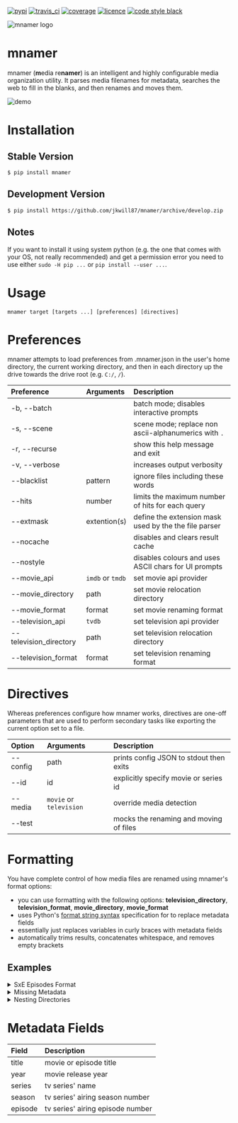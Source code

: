 [![pypi](https://img.shields.io/pypi/v/mnamer.svg?style=for-the-badge)](https://pypi.python.org/pypi/mnamer)
[![travis_ci](https://img.shields.io/travis/jkwill87/mnamer/develop.svg?style=for-the-badge)](https://travis-ci.org/jkwill87/mnamer)
[![coverage](https://img.shields.io/codecov/c/github/jkwill87/mnamer/develop.svg?style=for-the-badge)](https://codecov.io/gh/jkwill87/mnamer)
[![licence](https://img.shields.io/github/license/jkwill87/mnamer.svg?style=for-the-badge)](https://en.wikipedia.org/wiki/MIT_License)
[![code style black](https://img.shields.io/badge/Code%20Style-Black-black.svg?style=for-the-badge)](https://github.com/ambv/black)

![mnamer logo](https://github.com/jkwill87/mnamer/raw/develop/_assets/logo.png)


# mnamer

mnamer (**m**edia re**namer**) is an intelligent and highly configurable media organization utility. It parses media filenames for metadata, searches the web to fill in the blanks, and then renames and moves them.

![demo](https://github.com/jkwill87/mnamer/blob/develop/_assets/demo.svg)


# Installation

## Stable Version

`$ pip install mnamer`

## Development Version

`$ pip install https://github.com/jkwill87/mnamer/archive/develop.zip`

## Notes

If you want to install it using system python (e.g. the one that comes with your OS, not really recommended) and get a permission error you need to use either `sudo -H pip ...` or `pip install --user ...`.


# Usage

`mnamer target [targets ...] [preferences] [directives]`


# Preferences

mnamer attempts to load preferences from .mnamer.json in the user's home directory, the current working directory, and then in each directory up the drive towards the drive root (e.g. `C:/`, `/`).

| Preference             | Arguments        | Description                                           |
| :--------------------- | :--------------- | :---------------------------------------------------- |
| -b, --batch            |                  | batch mode; disables interactive prompts              |
| -s, --scene            |                  | scene mode; replace non ascii-alphanumerics with `.`  |
| -r, --recurse          |                  | show this help message and exit                       |
| -v, --verbose          |                  | increases output verbosity                            |
| --blacklist            | pattern          | ignore files including these words                    |
| --hits                 | number           | limits the maximum number of hits for each query      |
| --extmask              | extention(s)     | define the extension mask used by the the file parser |
| --nocache              |                  | disables and clears result cache                      |
| --nostyle              |                  | disables colours and uses ASCII chars for UI prompts  |
| --movie_api            | `imdb` or `tmdb` | set movie api provider                                |
| --movie_directory      | path             | set movie relocation directory                        |
| --movie_format         | format         | set movie renaming format                           |
| --television_api       | `tvdb`           | set television api provider                           |
| --television_directory | path             | set television relocation directory                   |
| --television_format    | format         | set television renaming format                      |


# Directives

Whereas preferences configure how mnamer works, directives are one-off parameters that are used to perform secondary tasks like exporting the current option set to a file.

| Option   | Arguments               | Description                             |
| :------- | :---------------------- | :-------------------------------------- |
| --config | path                    | prints config JSON to stdout then exits |
| --id     | id                      | explicitly specify movie or series id   |
| --media  | `movie` or `television` | override media detection                |
| --test   |                         | mocks the renaming and moving of files  |


# Formatting

You have complete control of how media files are renamed using mnamer's format options:

- you can use formatting with the following options: **television_directory**, **television_format**, **movie_directory**, **movie_format**
- uses Python's [format string syntax](https://docs.python.org/3/library/string.html#format-string-syntax) specification for to replace metadata fields
- essentially just replaces variables in curly braces with metadata fields
- automatically trims results, concatenates whitespace, and removes empty brackets 

## Examples

<details>
<summary>SxE Episodes Format</summary>

- television_format: `{series} {season:02}x{episode:02}{title}{extension}`
- target: `~/Downloads/Rick.and.Morty.S02E01.WEBRip.x264-RARBG.mp4`
- result: `~/Downloads/Rick and Morty - 02x01 - A Rickle in Time.mp4`
  </details>

<details>
<summary>Missing Metadata</summary>

_Note: Target file is missing group metadata field in title and will be omitted gracefully_

- television_format: `{series} - S{season:02}{episode:02} - {group} - {title}{extension}`
- target: `~/Downloads/The.Orville.S01E01.1080p.WEB-DL.DD5.1.H264-RARBG.mkv`
- result: `~/Downloads/The Orville - S01E01 - Old Wounds.mkv`
  </details>

<details>
<summary>Nesting Directories</summary>

_Note: If the subdirectory doesn't exist, mnamer will create it_

- movie_format: `{title} {year}{extension}`
- movie_directory: `/media/movies/{title} ({year})`
- target: `~/Downloads/The.Goonies.1985.720p.BluRay.x264-SiNNERS.mkv`
- result: `/media/movies/The Goonies (1985)/The Goonies (1985).mkv`
  </details>


# Metadata Fields

| Field   | Description                      |
| :------ | :------------------------------- |
| title   | movie or episode title           |
| year    | movie release year               |
| series  | tv series' name                  |
| season  | tv series' airing season number  |
| episode | tv series' airing episode number |
